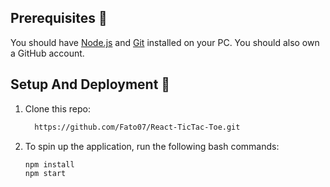 ## Prerequisites 🍪

You should have [Node.js](https://nodejs.org/en/) and [Git](https://git-scm.com/) installed on your PC. You should also own a GitHub account.

## Setup And Deployment 🔧

1. Clone this repo:

   ```bash
     https://github.com/Fato07/React-TicTac-Toe.git
   ```

2. To spin up the application, run the following bash commands:

   ```bash
   npm install
   npm start
   ```
